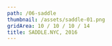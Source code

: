 ```yaml
---
path: /06-saddle
thumbnail: /assets/saddle-01.png
gridArea: 10 / 10 / 10 / 14
title: SADDLE.NYC, 2016
---
```


